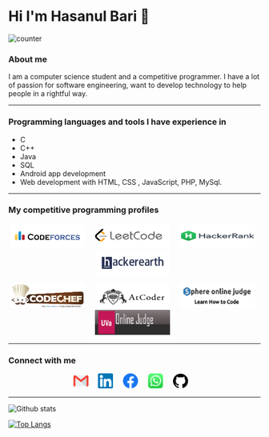 # Hi I'm Hasanul Bari 👋

![counter](https://enxxv5waxcx8eo1.m.pipedream.net)

### About me
I am a computer science student and a competitive programmer. I have a lot of passion for software engineering, want to develop technology to help people in a rightful way.

---

### Programming languages and tools I have experience in
- C
- C++
- Java
- SQL
- Android app development
- Web development with HTML, CSS , JavaScript, PHP, MySql.

---

### My competitive programming profiles

<p align="center">
  <a href="https://codeforces.com/profile/hasanhp7" target="_blank"><img src="https://github.com/Hasanul-Bari/Hasanul-Bari/blob/master/logo/codeforces2.png" width="150px" height="50px" alt="Codeforces"></a> &nbsp; &nbsp;
 <a href="https://leetcode.com/hasanul-bari/" target="_blank"><img src="https://github.com/Hasanul-Bari/Hasanul-Bari/blob/master/logo/leetcode.png" width="150px" height="50px" alt="LeetCode"></a> &nbsp; &nbsp;
 <a href="https://www.hackerrank.com/Hasanul_Bari?hr_r=1" target="_blank"><img src="https://github.com/Hasanul-Bari/Hasanul-Bari/blob/master/logo/hackerrank.png" width="150px" height="50px" alt="HackerRank"></a> &nbsp; &nbsp;
 <a href="https://www.hackerearth.com/@hasanhp7" target="_blank"><img src="https://github.com/Hasanul-Bari/Hasanul-Bari/blob/master/logo/hackerEarth.jpg" width="150px" height="50px" alt="HackerEarth"></a> &nbsp; &nbsp;
</p>
<p align="center">
  <a href="https://www.codechef.com/users/hasanhp7" target="_blank"><img src="https://github.com/Hasanul-Bari/Hasanul-Bari/blob/master/logo/codechef.png" width="150px" height="50px" alt="Codechef"></a> &nbsp; &nbsp;
 <a href="https://atcoder.jp/users/Hasanul_Bari" target="_blank"><img src="https://github.com/Hasanul-Bari/Hasanul-Bari/blob/master/logo/atcoder.png" width="150px" height="50px" alt="Atcoder"></a> &nbsp; &nbsp;
   <a href="https://www.spoj.com/users/hasanhp7/" target="_blank"><img src="https://github.com/Hasanul-Bari/Hasanul-Bari/blob/master/logo/spoj.jpg" width="150px" height="50px" alt="Spoj"></a> &nbsp; &nbsp;
 <a href="https://uhunt.onlinejudge.org/id/939495" target="_blank"><img src="https://github.com/Hasanul-Bari/Hasanul-Bari/blob/master/logo/uva.jpg" width="150px" height="50px" alt="UVA"></a> &nbsp; &nbsp;
</p>

---

### Connect with me

<p align="center">
 <a href="mailto:hasanul.bari.hasan96@gmail.com"><img src="https://github.com/Hasanul-Bari/Hasanul-Bari/blob/master/logo/gmail.svg" width="30px" alt="mail"></a> &nbsp; &nbsp;
 <a href="https://www.linkedin.com/in/hasanul-bari/" target="_blank"><img src="https://github.com/Hasanul-Bari/Hasanul-Bari/blob/master/logo/linkedin.svg" width="30px" alt="LinkedIn"></a> &nbsp; &nbsp;
 <a href="https://www.facebook.com/profile.php?id=100016360997198"><img src="https://github.com/Hasanul-Bari/Hasanul-Bari/blob/master/logo/facebook.svg" width="30px" alt="github"></a> &nbsp; &nbsp;
 <a href="https://wa.link/f8w929"><img src="https://github.com/Hasanul-Bari/Hasanul-Bari/blob/master/logo/whatsapp.svg" width="30px" alt="github"></a> &nbsp; &nbsp;
 <a href="https://github.com/Hasanul-Bari"><img src="https://github.com/Hasanul-Bari/Hasanul-Bari/blob/master/logo/github.svg" width="30px" alt="github"></a> &nbsp; &nbsp;
 
</p>

---




![Github stats](https://github-readme-stats.vercel.app/api?username=Hasanul-Bari&count_private=true&show_icons=true&include_all_commits=true)

[![Top Langs](https://github-readme-stats.vercel.app/api/top-langs/?username=Hasanul-Bari&layout=compact&langs_count=8)](https://github.com/anuraghazra/github-readme-stats)






<!--
**Hasanul-Bari/Hasanul-Bari** is a ✨ _special_ ✨ repository because its `README.md` (this file) appears on your GitHub profile.

Here are some ideas to get you started:

- 🔭 I’m currently working on ...
- 🌱 I’m currently learning ...
- 👯 I’m looking to collaborate on ...
- 🤔 I’m looking for help with ...
- 💬 Ask me about ...
- 📫 How to reach me: ...
- 😄 Pronouns: ...
- ⚡ Fun fact: ...
-->
